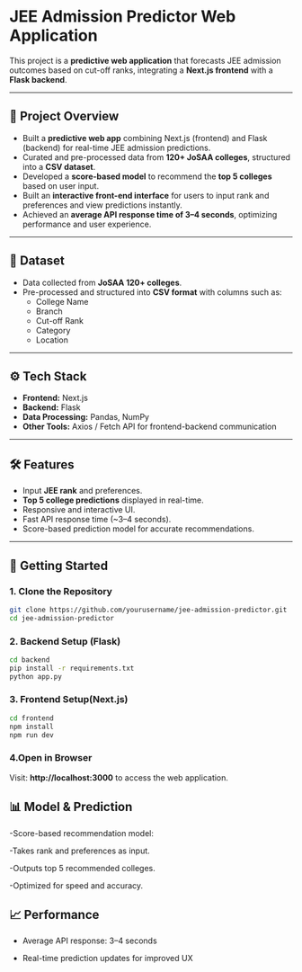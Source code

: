# JEE Admission Predictor Web Application

This project is a **predictive web application** that forecasts JEE admission outcomes based on cut-off ranks, integrating a **Next.js frontend** with a **Flask backend**.

---

## 📌 Project Overview
- Built a **predictive web app** combining Next.js (frontend) and Flask (backend) for real-time JEE admission predictions.
- Curated and pre-processed data from **120+ JoSAA colleges**, structured into a **CSV dataset**.
- Developed a **score-based model** to recommend the **top 5 colleges** based on user input.
- Built an **interactive front-end interface** for users to input rank and preferences and view predictions instantly.
- Achieved an **average API response time of 3–4 seconds**, optimizing performance and user experience.

---

## 📂 Dataset
- Data collected from **JoSAA 120+ colleges**.
- Pre-processed and structured into **CSV format** with columns such as:
  - College Name
  - Branch
  - Cut-off Rank
  - Category
  - Location

---

## ⚙️ Tech Stack
- **Frontend:** Next.js
- **Backend:** Flask
- **Data Processing:** Pandas, NumPy
- **Other Tools:** Axios / Fetch API for frontend-backend communication

---

## 🛠️ Features
- Input **JEE rank** and preferences.
- **Top 5 college predictions** displayed in real-time.
- Responsive and interactive UI.
- Fast API response time (~3–4 seconds).
- Score-based prediction model for accurate recommendations.

---

## 🚀 Getting Started

### 1. Clone the Repository
```bash
git clone https://github.com/yourusername/jee-admission-predictor.git
cd jee-admission-predictor

```
### 2. Backend Setup (Flask)
```bash
cd backend
pip install -r requirements.txt
python app.py
```
### 3. Frontend Setup(Next.js)
```bash
cd frontend
npm install
npm run dev
```
### 4.Open in Browser

Visit: **http://localhost:3000** to access the web application.

## 📊 Model & Prediction

-Score-based recommendation model:

-Takes rank and preferences as input.

-Outputs top 5 recommended colleges.

-Optimized for speed and accuracy.

## 📈 Performance

- Average API response: 3–4 seconds

- Real-time prediction updates for improved UX



